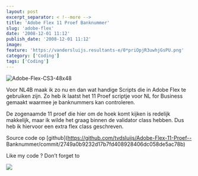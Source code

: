 ```yaml
---
layout: post
excerpt_separator: < !--more -->
title: 'Adobe Flex 11 Proef Banknummer'
slug: 'adobe-flex'
date: '2008-12-01 11:12'
publish_date: '2008-12-01 11:12'
image:
feature: 'https://vandersluijs.resultants-e/0*priOpjR3uwhjGsPU.png'
category: ['Coding']
tags: ['Coding']
---
```

![Adobe-Flex-CS3-48x48](https://vandersluijs.resultants-e/0*priOpjR3uwhjGsPU.png)

Voor NL4B maak ik zo nu en dan wat handige Scripts die in Adobe Flex te
gebruiken zijn. Zo heb ik laatst het 11 Proef scriptje voor NL for Business
gemaakt waarmee je banknummers kan controleren.  
  
De zogenaamde 11 proef die hier om de hoek komt kijken is redelijk makkelijk,
maar ik wilde het graag binnen de validator class hebben. Dus heb ik hiervoor
een extra flex class geschreven.  
  
  
  
  
Source code op [github](https://github.com/tvdsluijs/Adobe-Flex-11-Proef--
Banknummer/commit/2749a0b9232d17b7fd408928406dc058de5ac78b)  
  
Like my code ? Don’t forget to

![](https://vandersluijs.resultants-e/0*DzGfYe3fkmgwi4za.gif)

